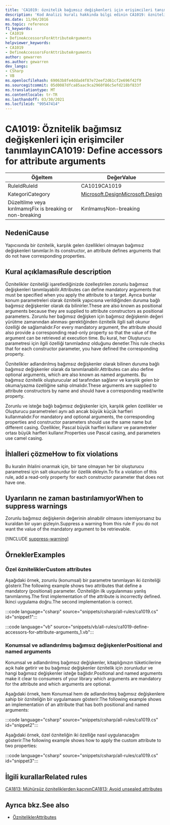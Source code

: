 ```yaml
---
title: 'CA1019: öznitelik bağımsız değişkenleri için erişimcileri tanımlayın (kod analizi)'
description: 'Kod Analizi kuralı hakkında bilgi edinin CA1019: öznitelik bağımsız değişkenleri için erişimcileri tanımlayın'
ms.date: 11/04/2016
ms.topic: reference
f1_keywords:
- CA1019
- DefineAccessorsForAttributeArguments
helpviewer_keywords:
- CA1019
- DefineAccessorsForAttributeArguments
author: gewarren
ms.author: gewarren
dev_langs:
- CSharp
- VB
ms.openlocfilehash: 69063b8fe4ddad4f87e72eef2d61cf2e696f42f9
ms.sourcegitcommit: 05d0087dfca85aac9ca2960f86c5efd218bf833f
ms.translationtype: MT
ms.contentlocale: tr-TR
ms.lasthandoff: 03/30/2021
ms.locfileid: "99547414"
---
```

# <a name="ca1019-define-accessors-for-attribute-arguments"></a><span data-ttu-id="757a0-103">CA1019: Öznitelik bağımsız değişkenleri için erişimciler tanımlayın</span><span class="sxs-lookup"><span data-stu-id="757a0-103">CA1019: Define accessors for attribute arguments</span></span>

| <span data-ttu-id="757a0-104">Öğe</span><span class="sxs-lookup"><span data-stu-id="757a0-104">Item</span></span>                                     | <span data-ttu-id="757a0-105">Değer</span><span class="sxs-lookup"><span data-stu-id="757a0-105">Value</span></span>            |
|------------------------------------------|------------------|
| <span data-ttu-id="757a0-106">RuleId</span><span class="sxs-lookup"><span data-stu-id="757a0-106">RuleId</span></span>                                   | <span data-ttu-id="757a0-107">CA1019</span><span class="sxs-lookup"><span data-stu-id="757a0-107">CA1019</span></span>           |
| <span data-ttu-id="757a0-108">Kategori</span><span class="sxs-lookup"><span data-stu-id="757a0-108">Category</span></span>                                 | [<span data-ttu-id="757a0-109">Microsoft.Design</span><span class="sxs-lookup"><span data-stu-id="757a0-109">Microsoft.Design</span></span>](design-warnings.md) |
| <span data-ttu-id="757a0-110">Düzeltilme veya kırılmamış</span><span class="sxs-lookup"><span data-stu-id="757a0-110">Fix is breaking or non-breaking</span></span> | <span data-ttu-id="757a0-111">Kırılmamış</span><span class="sxs-lookup"><span data-stu-id="757a0-111">Non-breaking</span></span>     |

## <a name="cause"></a><span data-ttu-id="757a0-112">Nedeni</span><span class="sxs-lookup"><span data-stu-id="757a0-112">Cause</span></span>

<span data-ttu-id="757a0-113">Yapıcısında bir öznitelik, karşılık gelen özellikleri olmayan bağımsız değişkenleri tanımlar.</span><span class="sxs-lookup"><span data-stu-id="757a0-113">In its constructor, an attribute defines arguments that do not have corresponding properties.</span></span>

## <a name="rule-description"></a><span data-ttu-id="757a0-114">Kural açıklaması</span><span class="sxs-lookup"><span data-stu-id="757a0-114">Rule description</span></span>

<span data-ttu-id="757a0-115">Öznitelikler özniteliği işaretlediğinizde özelleştirilen zorunlu bağımsız değişkenleri tanımlayabilir.</span><span class="sxs-lookup"><span data-stu-id="757a0-115">Attributes can define mandatory arguments that must be specified when you apply the attribute to a target.</span></span> <span data-ttu-id="757a0-116">Ayrıca bunlar konum parametreleri olarak öznitelik yapıcısına verildiğinden duruma bağlı bağımsız değişkenler olarak da bilinirler.</span><span class="sxs-lookup"><span data-stu-id="757a0-116">These are also known as positional arguments because they are supplied to attribute constructors as positional parameters.</span></span> <span data-ttu-id="757a0-117">Zorunlu her bağımsız değişken için bağımsız değişkenin değeri yürütme zamanından alınması gerektiğinden öznitelik ilgili salt okunur özelliği de sağlamalıdır.</span><span class="sxs-lookup"><span data-stu-id="757a0-117">For every mandatory argument, the attribute should also provide a corresponding read-only property so that the value of the argument can be retrieved at execution time.</span></span> <span data-ttu-id="757a0-118">Bu kural, her Oluşturucu parametresi için ilgili özelliği tanımladınız olduğunu denetler.</span><span class="sxs-lookup"><span data-stu-id="757a0-118">This rule checks that for each constructor parameter, you have defined the corresponding property.</span></span>

<span data-ttu-id="757a0-119">Öznitelikler adlandırılmış bağımsız değişkenler olarak bilinen duruma bağlı bağımsız değişkenler olarak da tanımlanabilir.</span><span class="sxs-lookup"><span data-stu-id="757a0-119">Attributes can also define optional arguments, which are also known as named arguments.</span></span> <span data-ttu-id="757a0-120">Bu bağımsız öznitelik oluşturucular ad tarafından sağlanır ve karşılık gelen bir okuma/yazma özelliğine sahip olmalıdır.</span><span class="sxs-lookup"><span data-stu-id="757a0-120">These arguments are supplied to attribute constructors by name and should have a corresponding read/write property.</span></span>

<span data-ttu-id="757a0-121">Zorunlu ve isteğe bağlı bağımsız değişkenler için, karşılık gelen özellikler ve Oluşturucu parametreleri aynı adı ancak büyük küçük harfleri kullanmalıdır.</span><span class="sxs-lookup"><span data-stu-id="757a0-121">For mandatory and optional arguments, the corresponding properties and constructor parameters should use the same name but different casing.</span></span> <span data-ttu-id="757a0-122">Özellikler, Pascal büyük harfleri kullanır ve parametreler ortası büyük harfleri kullanır.</span><span class="sxs-lookup"><span data-stu-id="757a0-122">Properties use Pascal casing, and parameters use camel casing.</span></span>

## <a name="how-to-fix-violations"></a><span data-ttu-id="757a0-123">İhlalleri çözme</span><span class="sxs-lookup"><span data-stu-id="757a0-123">How to fix violations</span></span>

<span data-ttu-id="757a0-124">Bu kuralın ihlalini onarmak için, bir tane olmayan her bir oluşturucu parametresi için salt okunurdur bir özellik ekleyin.</span><span class="sxs-lookup"><span data-stu-id="757a0-124">To fix a violation of this rule, add a read-only property for each constructor parameter that does not have one.</span></span>

## <a name="when-to-suppress-warnings"></a><span data-ttu-id="757a0-125">Uyarıların ne zaman bastırılamıyor</span><span class="sxs-lookup"><span data-stu-id="757a0-125">When to suppress warnings</span></span>

<span data-ttu-id="757a0-126">Zorunlu bağımsız değişkenin değerinin alınabilir olmasını istemiyorsanız bu kuraldan bir uyarı gizleyin.</span><span class="sxs-lookup"><span data-stu-id="757a0-126">Suppress a warning from this rule if you do not want the value of the mandatory argument to be retrievable.</span></span>

[!INCLUDE [suppress-warning](../../../../includes/code-analysis/suppress-warning.md)]

## <a name="examples"></a><span data-ttu-id="757a0-127">Örnekler</span><span class="sxs-lookup"><span data-stu-id="757a0-127">Examples</span></span>

### <a name="custom-attributes"></a><span data-ttu-id="757a0-128">Özel öznitelikler</span><span class="sxs-lookup"><span data-stu-id="757a0-128">Custom attributes</span></span>

<span data-ttu-id="757a0-129">Aşağıdaki örnek, zorunlu (konumsal) bir parametre tanımlayan iki özniteliği gösterir.</span><span class="sxs-lookup"><span data-stu-id="757a0-129">The following example shows two attributes that define a mandatory (positional) parameter.</span></span> <span data-ttu-id="757a0-130">Özniteliğin ilk uygulanması yanlış tanımlanmış.</span><span class="sxs-lookup"><span data-stu-id="757a0-130">The first implementation of the attribute is incorrectly defined.</span></span> <span data-ttu-id="757a0-131">İkinci uygulama doğru.</span><span class="sxs-lookup"><span data-stu-id="757a0-131">The second implementation is correct.</span></span>

:::code language="csharp" source="snippets/csharp/all-rules/ca1019.cs" id="snippet1":::

:::code language="vb" source="snippets/vb/all-rules/ca1019-define-accessors-for-attribute-arguments_1.vb":::

### <a name="positional-and-named-arguments"></a><span data-ttu-id="757a0-132">Konumsal ve adlandırılmış bağımsız değişkenler</span><span class="sxs-lookup"><span data-stu-id="757a0-132">Positional and named arguments</span></span>

<span data-ttu-id="757a0-133">Konumsal ve adlandırılmış bağımsız değişkenler, kitaplığınızın tüketicilerine açık hale getirir ve bu bağımsız değişkenler öznitelik için zorunludur ve hangi bağımsız değişkenler isteğe bağlıdır.</span><span class="sxs-lookup"><span data-stu-id="757a0-133">Positional and named arguments make it clear to consumers of your library which arguments are mandatory for the attribute and which arguments are optional.</span></span>

<span data-ttu-id="757a0-134">Aşağıdaki örnek, hem Konumsal hem de adlandırılmış bağımsız değişkenlere sahip bir özniteliğin bir uygulamasını gösterir:</span><span class="sxs-lookup"><span data-stu-id="757a0-134">The following example shows an implementation of an attribute that has both positional and named arguments:</span></span>

:::code language="csharp" source="snippets/csharp/all-rules/ca1019.cs" id="snippet2":::

<span data-ttu-id="757a0-135">Aşağıdaki örnek, özel özniteliğin iki özelliğe nasıl uygulanacağını gösterir:</span><span class="sxs-lookup"><span data-stu-id="757a0-135">The following example shows how to apply the custom attribute to two properties:</span></span>

:::code language="csharp" source="snippets/csharp/all-rules/ca1019.cs" id="snippet3":::

## <a name="related-rules"></a><span data-ttu-id="757a0-136">İlgili kurallar</span><span class="sxs-lookup"><span data-stu-id="757a0-136">Related rules</span></span>

[<span data-ttu-id="757a0-137">CA1813: Mühürsüz özniteliklerden kaçının</span><span class="sxs-lookup"><span data-stu-id="757a0-137">CA1813: Avoid unsealed attributes</span></span>](ca1813.md)

## <a name="see-also"></a><span data-ttu-id="757a0-138">Ayrıca bkz.</span><span class="sxs-lookup"><span data-stu-id="757a0-138">See also</span></span>

- [<span data-ttu-id="757a0-139">Öznitelikler</span><span class="sxs-lookup"><span data-stu-id="757a0-139">Attributes</span></span>](../../../standard/design-guidelines/attributes.md)
